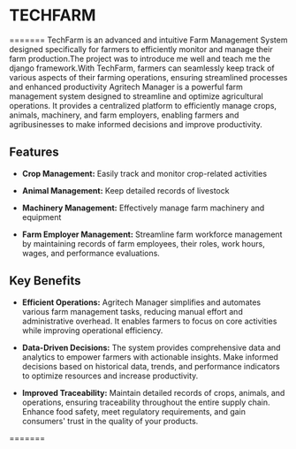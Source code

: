 # TECHFARM
=======
TechFarm is an advanced and intuitive Farm Management System designed specifically for farmers to efficiently monitor and manage their farm production.The project was to introduce me well and teach me the django framework.With TechFarm, farmers can seamlessly keep track of various aspects of their farming operations, ensuring streamlined processes and enhanced productivity
Agritech Manager is a powerful farm management system designed to streamline and optimize agricultural operations. It provides a centralized platform to efficiently manage crops, animals, machinery, and farm employers, enabling farmers and agribusinesses to make informed decisions and improve productivity.

## Features

- **Crop Management:** Easily track and monitor crop-related activities

- **Animal Management:** Keep detailed records of livestock

- **Machinery Management:** Effectively manage farm machinery and equipment

- **Farm Employer Management:** Streamline farm workforce management by maintaining records of farm employees, their roles, work hours, wages, and performance evaluations. 

## Key Benefits

- **Efficient Operations:** Agritech Manager simplifies and automates various farm management tasks, reducing manual effort and administrative overhead. It enables farmers to focus on core activities while improving operational efficiency.

- **Data-Driven Decisions:** The system provides comprehensive data and analytics to empower farmers with actionable insights. Make informed decisions based on historical data, trends, and performance indicators to optimize resources and increase productivity.

- **Improved Traceability:** Maintain detailed records of crops, animals, and operations, ensuring traceability throughout the entire supply chain. Enhance food safety, meet regulatory requirements, and gain consumers' trust in the quality of your products.


=======
